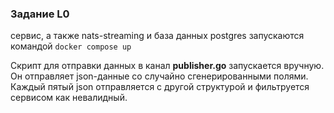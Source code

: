 ### Задание L0

сервис, а также nats-streaming и база данных postgres запускаются командой 
`docker compose up`

Скрипт для отправки данных в канал **publisher.go** запускается вручную.
Он отправляет json-данные со случайно сгенерированными полями.
Каждый пятый json отправляется с другой структурой и фильтруется сервисом как невалидный.